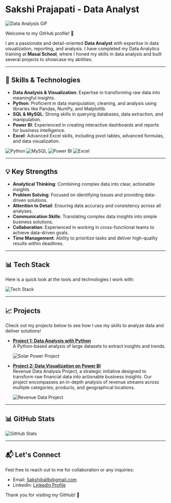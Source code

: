 # Sakshi Prajapati - Data Analyst

![Data Analysis GIF](https://media.giphy.com/media/v1.Y2lkPTc5MGI3NjExZDg5ODAyNmViODcxYzA4ODg3MTg1MmQ5MzAzZjFmZGQ5OTVmY2UwYmQ1ZDUwNTgwZTVkZGI2YTI2ZGVkM2N2ZjsyAG4TKZXs9O6cmMYHi/giphy.gif)  <!-- Replace with a link to a data analysis GIF -->

Welcome to my GitHub profile! 👋

I am a passionate and detail-oriented **Data Analyst** with expertise in data visualization, reporting, and analysis. I have completed my Data Analytics training at **Masai School**, where I honed my skills in data analysis and built several projects to showcase my abilities.

---

## 🚀 Skills & Technologies

- **Data Analysis & Visualization**: Expertise in transforming raw data into meaningful insights.
- **Python**: Proficient in data manipulation, cleaning, and analysis using libraries like Pandas, NumPy, and Matplotlib.
- **SQL & MySQL**: Strong skills in querying databases, data extraction, and manipulation.
- **Power BI**: Experienced in creating interactive dashboards and reports for business intelligence.
- **Excel**: Advanced Excel skills, including pivot tables, advanced formulas, and data visualization.

![Python](https://img.shields.io/badge/Python-3776AB?style=flat&logo=python&logoColor=white) 
![MySQL](https://img.shields.io/badge/MySQL-4479A1?style=flat&logo=mysql&logoColor=white) 
![Power BI](https://img.shields.io/badge/Power_BI-F2C811?style=flat&logo=powerbi&logoColor=black)
![Excel](https://img.shields.io/badge/Excel-217346?style=flat&logo=microsoft-excel&logoColor=white)

---

## 💡 Key Strengths

- **Analytical Thinking**: Combining complex data into clear, actionable insights.
- **Problem Solving**: Focused on identifying issues and providing data-driven solutions.
- **Attention to Detail**: Ensuring data accuracy and consistency across all analyses.
- **Communication Skills**: Translating complex data insights into simple business solutions.
- **Collaboration**: Experienced in working in cross-functional teams to achieve data-driven goals.
- **Time Management**: Ability to prioritize tasks and deliver high-quality results within deadlines.

---

## 📊 Tech Stack

Here is a quick look at the tools and technologies I work with:

![Tech Stack](https://img.shields.io/badge/Tech_Stack-Python%2C%20MySQL%2C%20Power%20BI%2C%20Excel-blue?style=for-the-badge)

---

## 📈 Projects

Check out my projects below to see how I use my skills to analyze data and deliver solutions!

- [**Project 1: Data Analysis with Python**](https://github.com/Sakshi9977/-Solar-Power-Data-Analysis-and-Visualization)  
  A Python-based analysis of large datasets to extract insights and trends.

  ![Solar Power Project](https://img.shields.io/badge/Solar%20Power%20Data%20Analysis-green?style=for-the-badge)

- [**Project 2: Data Visualization on Power BI**](https://github.com/Sakshi9977/Revenue-Data-Analytics-Project)  
  Revenue Data Analysis Project, a strategic initiative designed to transform raw financial data into actionable business insights. Our project encompasses an in-depth analysis of revenue streams across multiple categories, products, and geographical locations.

  ![Revenue Data Project](https://img.shields.io/badge/Revenue%20Data%20Analytics-blue?style=for-the-badge)

---

## 📊 GitHub Stats

![GitHub Stats](https://github-readme-stats.vercel.app/api?username=Sakshi9977&show_icons=true&count_private=true&hide=prs&theme=radical)

---

## 📬 Let's Connect

Feel free to reach out to me for collaboration or any inquiries:

- Email: [Sakshiballb@gmail.com](mailto:Sakshiballb@gmail.com)
- LinkedIn: [LinkedIn Profile](https://www.linkedin.com/in/sakshi-prajapati-31b990205/)

Thank you for visiting my GitHub! 🙏
